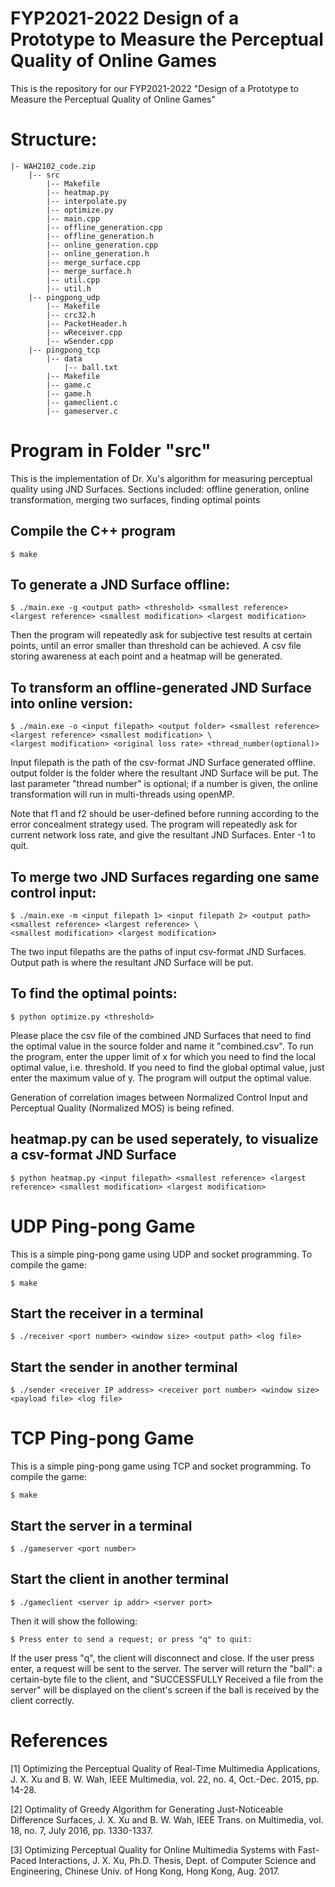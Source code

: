 # FYP2021-2022 Design of a Prototype to Measure the Perceptual Quality of Online Games
This is the repository for our FYP2021-2022 "Design of a Prototype to Measure the Perceptual Quality of Online Games"

# Structure:
    |- WAH2102_code.zip
        |-- src
            |-- Makefile
            |-- heatmap.py
            |-- interpolate.py
            |-- optimize.py
            |-- main.cpp
            |-- offline_generation.cpp
            |-- offline_generation.h
            |-- online_generation.cpp
            |-- online_generation.h
            |-- merge_surface.cpp
            |-- merge_surface.h
            |-- util.cpp
            |-- util.h
        |-- pingpong_udp
            |-- Makefile
            |-- crc32.h
            |-- PacketHeader.h
            |-- wReceiver.cpp
            |-- wSender.cpp
        |-- pingpong_tcp
            |-- data
                |-- ball.txt
            |-- Makefile
            |-- game.c
            |-- game.h
            |-- gameclient.c
            |-- gameserver.c

# Program in Folder "src"
This is the implementation of Dr. Xu's algorithm for measuring perceptual quality using JND Surfaces. 
Sections included: offline generation, online transformation, merging two surfaces, finding optimal points

## Compile the C++ program

    $ make

## To generate a JND Surface offline:

    $ ./main.exe -g <output path> <threshold> <smallest reference> <largest reference> <smallest modification> <largest modification>

Then the program will repeatedly ask for subjective test results at certain points, until an error smaller than threshold can be achieved.
A csv file storing awareness at each point and a heatmap will be generated.

## To transform an offline-generated JND Surface into online version:

    $ ./main.exe -o <input filepath> <output folder> <smallest reference> <largest reference> <smallest modification> \
    <largest modification> <original loss rate> <thread_number(optional)>

Input filepath is the path of the csv-format JND Surface generated offline. output folder is the folder where the resultant JND Surface will be put.
The last parameter "thread number" is optional; if a number is given, the online transformation will run in multi-threads using openMP.

Note that f1 and f2 should be user-defined before running according to the error concealment strategy used. The program will repeatedly ask for current network loss rate, and give the resultant JND Surfaces. Enter -1 to quit.

## To merge two JND Surfaces regarding one same control input:

    $ ./main.exe -m <input filepath 1> <input filepath 2> <output path> <smallest reference> <largest reference> \
    <smallest modification> <largest modification>

The two input filepaths are the paths of input csv-format JND Surfaces. Output path is where the resultant JND Surface will be put.

## To find the optimal points:

    $ python optimize.py <threshold> 

Please place the csv file of the combined JND Surfaces that need to find the optimal value in the source folder and name it "combined.csv". To run the program, enter the upper limit of x for which you need to find the local optimal value, i.e. threshold. If you need to find the global optimal value, just enter the maximum value of y. The program will output the optimal value.

Generation of correlation images between Normalized Control Input and Perceptual Quality (Normalized MOS) is being refined.

## heatmap.py can be used seperately, to visualize a csv-format JND Surface

    $ python heatmap.py <input filepath> <smallest reference> <largest reference> <smallest modification> <largest modification>

# UDP Ping-pong Game

This is a simple ping-pong game using UDP and socket programming. To compile the game:

    $ make

## Start the receiver in a terminal

    $ ./receiver <port number> <window size> <output path> <log file>

## Start the sender in another terminal

    $ ./sender <receiver IP address> <receiver port number> <window size> <payload file> <log file>

# TCP Ping-pong Game

This is a simple ping-pong game using TCP and socket programming. To compile the game:

    $ make

## Start the server in a terminal

    $ ./gameserver <port number>

## Start the client in another terminal

    $ ./gameclient <server ip addr> <server port>

Then it will show the following:

    $ Press enter to send a request; or press "q" to quit:

If the user press "q", the client will disconnect and close. If the user press enter, a request will be sent to the server.
The server will return the "ball": a certain-byte file to the client, and "SUCCESSFULLY Received a file from the server" 
will be displayed on the client's screen if the ball is received by the client correctly.

# References
[1] Optimizing the Perceptual Quality of Real-Time Multimedia Applications, J. X. Xu and B. W. Wah, IEEE Multimedia, vol. 22, no. 4, Oct.-Dec. 2015, pp. 14-28.

[2] Optimality of Greedy Algorithm for Generating Just-Noticeable Difference Surfaces, J. X. Xu and B. W. Wah, IEEE Trans. on Multimedia, vol. 18, no. 7, July 2016, pp. 1330-1337.

[3] Optimizing Perceptual Quality for Online Multimedia Systems with Fast-Paced Interactions, J. X. Xu, Ph.D. Thesis, Dept. of Computer Science and Engineering, Chinese Univ. of Hong Kong, Hong Kong, Aug. 2017.
